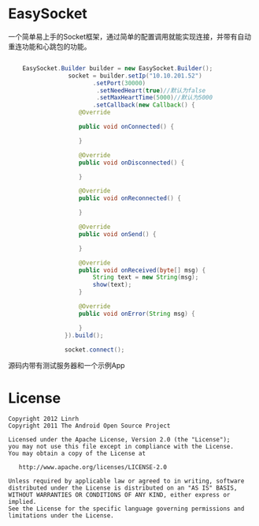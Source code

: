 EasySocket
==============

一个简单易上手的Socket框架，通过简单的配置调用就能实现连接，并带有自动重连功能和心跳包的功能。

```java

    EasySocket.Builder builder = new EasySocket.Builder();
                 socket = builder.setIp("10.10.201.52")
                        .setPort(30000)
                         .setNeedHeart(true)//默认为false
                         .setMaxHeartTime(5000)//默认为5000
                        .setCallback(new Callback() {
                    @Override

                    public void onConnected() {

                    }

                    @Override
                    public void onDisconnected() {

                    }

                    @Override
                    public void onReconnected() {

                    }

                    @Override
                    public void onSend() {

                    }

                    @Override
                    public void onReceived(byte[] msg) {
                        String text = new String(msg);
                        show(text);
                    }

                    @Override
                    public void onError(String msg) {

                    }
                }).build();

                socket.connect();


```

源码内带有测试服务器和一个示例App


License
=======

    Copyright 2012 Linrh
    Copyright 2011 The Android Open Source Project

    Licensed under the Apache License, Version 2.0 (the "License");
    you may not use this file except in compliance with the License.
    You may obtain a copy of the License at

       http://www.apache.org/licenses/LICENSE-2.0

    Unless required by applicable law or agreed to in writing, software
    distributed under the License is distributed on an "AS IS" BASIS,
    WITHOUT WARRANTIES OR CONDITIONS OF ANY KIND, either express or implied.
    See the License for the specific language governing permissions and
    limitations under the License.


